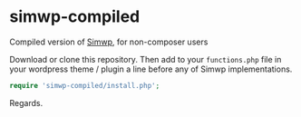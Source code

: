 # simwp-compiled
Compiled version of [Simwp](simwp), for non-composer users

Download or clone this repository. Then add to your `functions.php` file in your wordpress theme / plugin a line before any of Simwp implementations.

```php
require 'simwp-compiled/install.php';
```

Regards.
